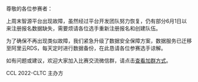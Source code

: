 尊敬的各位参赛者：



上周末智源平台出现故障，虽然经过平台开发团队努力恢复，仍有部分6月1日以来注册报名数据缺失，需要烦请各位选手重新注册报名和创建队伍。

为了确保不再出现类似故障，我们紧急升级了数据安全保障方案，数据服务已迁移至阿里云RDS，每天定时进行数据备份，在此恳请各位参赛选手谅解。

如有问题或建议，欢迎大家加入比赛交流微信群，请点击[查看加群方式](06-14-wechat-group.md)。



CCL 2022-CLTC 主办方
